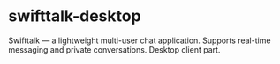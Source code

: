 # swifttalk-desktop
Swifttalk — a lightweight multi-user chat application. Supports real-time messaging and private conversations. Desktop client part.
